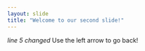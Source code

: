 ```yaml
---
layout: slide
title: "Welcome to our second slide!"
---
```

*line 5 changed*
Use the left arrow to go back!
